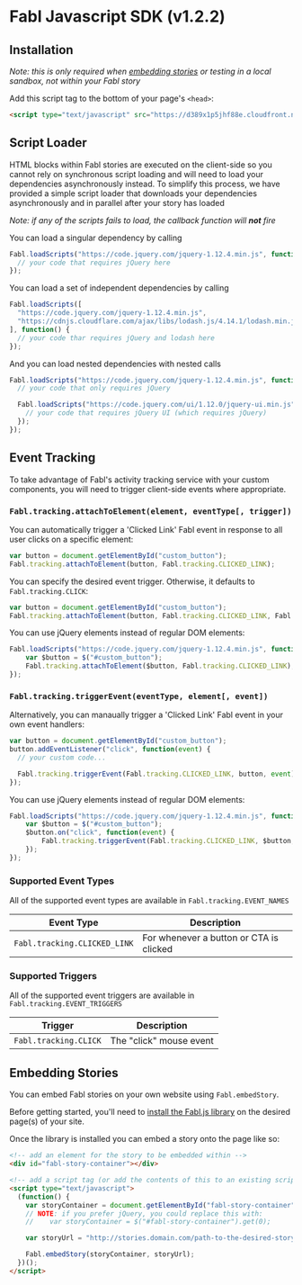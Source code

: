# Fabl Javascript SDK (v1.2.2)

## Installation

*Note: this is only required when [embedding stories](#embedding-stories) or testing in a local sandbox, not within your Fabl story*

Add this script tag to the bottom of your page's `<head>`:

```html
<script type="text/javascript" src="https://d389x1p5jhf88e.cloudfront.net/v1.2.3/fabl.min.js"></script>
```

## Script Loader

HTML blocks within Fabl stories are executed on the client-side so you cannot rely on synchronous script loading and will need to load your dependencies asynchronously instead. To simplify this process, we have provided a simple script loader that downloads your dependencies asynchronously and in parallel after your story has loaded

*Note: if any of the scripts fails to load, the callback function will* ***not*** *fire*

You can load a singular dependency by calling

```javascript
Fabl.loadScripts("https://code.jquery.com/jquery-1.12.4.min.js", function() {
  // your code that requires jQuery here
});
```

You can load a set of independent dependencies by calling

```javascript
Fabl.loadScripts([
  "https://code.jquery.com/jquery-1.12.4.min.js",
  "https://cdnjs.cloudflare.com/ajax/libs/lodash.js/4.14.1/lodash.min.js"
], function() {
  // your code thar requires jQuery and lodash here
});
```

And you can load nested dependencies with nested calls

```javascript
Fabl.loadScripts("https://code.jquery.com/jquery-1.12.4.min.js", function() {
  // your code that only requires jQuery

  Fabl.loadScripts("https://code.jquery.com/ui/1.12.0/jquery-ui.min.js", function() {
    // your code that requires jQuery UI (which requires jQuery)
  });
});
```

## Event Tracking

To take advantage of Fabl's activity tracking service with your custom components, you will need to trigger client-side events where appropriate.

### `Fabl.tracking.attachToElement(element, eventType[, trigger])`

You can automatically trigger a 'Clicked Link' Fabl event in response to all user clicks on a specific element:

```javascript
var button = document.getElementById("custom_button");
Fabl.tracking.attachToElement(button, Fabl.tracking.CLICKED_LINK);
```

You can specify the desired event trigger. Otherwise, it defaults to `Fabl.tracking.CLICK`:

```javascript
var button = document.getElementById("custom_button");
Fabl.tracking.attachToElement(button, Fabl.tracking.CLICKED_LINK, Fabl.tracking.CLICK);
```

You can use jQuery elements instead of regular DOM elements:

```javascript
Fabl.loadScripts("https://code.jquery.com/jquery-1.12.4.min.js", function() {
    var $button = $("#custom_button");
    Fabl.tracking.attachToElement($button, Fabl.tracking.CLICKED_LINK);
});
```

### `Fabl.tracking.triggerEvent(eventType, element[, event])`

Alternatively, you can manaually trigger a 'Clicked Link' Fabl event in your own event handlers:

```javascript
var button = document.getElementById("custom_button");
button.addEventListener("click", function(event) {
  // your custom code...

  Fabl.tracking.triggerEvent(Fabl.tracking.CLICKED_LINK, button, event);
});
```

You can use jQuery elements instead of regular DOM elements:

```javascript
Fabl.loadScripts("https://code.jquery.com/jquery-1.12.4.min.js", function() {
    var $button = $("#custom_button");
    $button.on("click", function(event) {
        Fabl.tracking.triggerEvent(Fabl.tracking.CLICKED_LINK, $button, event);
    });
});
```

### Supported Event Types

All of the supported event types are available in `Fabl.tracking.EVENT_NAMES`

| Event Type                             | Description                                       |
| -------------------------------------- | ------------------------------------------------- |
| `Fabl.tracking.CLICKED_LINK`           | For whenever a button or CTA is clicked           |

### Supported Triggers

All of the supported event triggers are available in `Fabl.tracking.EVENT_TRIGGERS`

| Trigger                                | Description                                       |
| -------------------------------------- | ------------------------------------------------- |
| `Fabl.tracking.CLICK`                  | The "click" mouse event                           |


## Embedding Stories

You can embed Fabl stories on your own website using `Fabl.embedStory`.

Before getting started, you'll need to [install the Fabl.js library](#installation) on the desired page(s) of your site.

Once the library is installed you can embed a story onto the page like so:
```html
<!-- add an element for the story to be embedded within -->
<div id="fabl-story-container"></div>

<!-- add a script tag (or add the contents of this to an existing script) -->
<script type="text/javascript">
  (function() {
    var storyContainer = document.getElementById("fabl-story-container");
    // NOTE: if you prefer jQuery, you could replace this with:
    //    var storyContainer = $("#fabl-story-container").get(0);

    var storyUrl = "http://stories.domain.com/path-to-the-desired-story";

    Fabl.embedStory(storyContainer, storyUrl);
  })();
</script>
```
